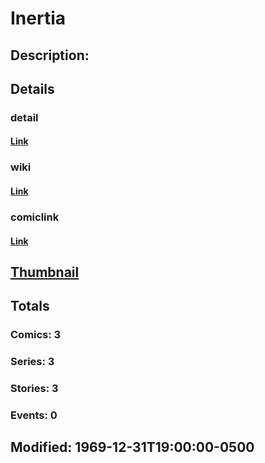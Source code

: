 # Inertia
## Description: 
## Details
### detail
#### [Link](http://marvel.com/characters/1034/inertia?utm_campaign=apiRef&utm_source=225578a89fc76f3d20fbffda5d17a88d)
### wiki
#### [Link](http://marvel.com/universe/Inertia_%28Earth-712%29?utm_campaign=apiRef&utm_source=225578a89fc76f3d20fbffda5d17a88d)
### comiclink
#### [Link](http://marvel.com/comics/characters/1011064/inertia?utm_campaign=apiRef&utm_source=225578a89fc76f3d20fbffda5d17a88d)
## [Thumbnail](http://i.annihil.us/u/prod/marvel/i/mg/b/60/4c0030f6eab3d.jpg)
## Totals
### Comics: 3
### Series: 3
### Stories: 3
### Events: 0
## Modified: 1969-12-31T19:00:00-0500